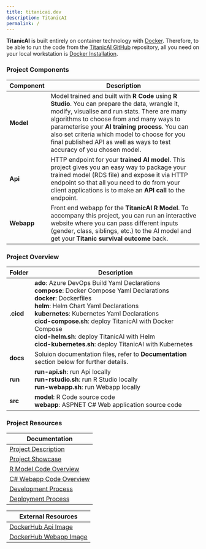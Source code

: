 ```yaml
---
title: titanicai.dev
description: TitanicAI
permalink: /
---
```


**TitanicAI** is built entirely on container technology with [Docker](https://www.docker.com). Therefore, to be able to run the code from the [TitanicAI GitHub](https://github.com/qbituniverse/titanicai.dev) repository, all you need on your local workstation is [Docker Installation](https://docs.docker.com/get-docker/).

### Project Components

|Component|Description|
|-----|-----|
|**Model**|Model trained and built with **R Code** using **R Studio**. You can prepare the data, wrangle it, modify, visualise and run stats. There are many algorithms to choose from and many ways to parameterise your **AI training process**. You can also set criteria which model to choose for you final published API as well as ways to test accuracy of you chosen model.|
|**Api**|HTTP endpoint for your **trained AI model**. This project gives you an easy way to package your trained model (RDS file) and expose it via HTTP endpoint so that all you need to do from your client applications is to make an **API call** to the endpoint.|
|**Webapp**|Front end webapp for the **TitanicAI R Model**. To accompany this project, you can run an interactive website where you can pass different inputs (gender, class, siblings, etc.) to the AI model and get your **Titanic survival outcome** back.|

### Project Overview

|Folder|Description|
|-----|-----|
|**.cicd**|**ado**: Azure DevOps Build Yaml Declarations<br />**compose**: Docker Compose Yaml Declarations<br />**docker**: Dockerfiles<br />**helm**: Helm Chart Yaml Declarations<br />**kubernetes**: Kubernetes Yaml Declarations<br />**cicd-compose.sh**: deploy TitanicAI with Docker Compose<br />**cicd-helm.sh**: deploy TitanicAI with Helm<br />**cicd-kubernetes.sh**: deploy TitanicAI with Kubernetes|
|**docs**|Soluion documentation files, refer to **Documentation** section below for further details.|
|**run**|**run-api.sh**: run Api locally<br />**run-rstudio.sh**: run R Studio locally<br />**run-webapp.sh**: run Webapp locally|
|**src**|**model**: R Code source code<br />**webapp**: ASPNET C# Web application source code|

### Project Resources

|Documentation|
|-----|
|[Project Description](/description)|
|[Project Showcase](/showcase)|
|[R Model Code Overview](/model)|
|[C# Webapp Code Overview](/webapp)|
|[Development Process](/development)|
|[Deployment Process](/deployment)|

|External Resources|
|-----|
|[DockerHub Api Image](https://hub.docker.com/repository/docker/qbituniverse/titanicai-api)|
|[DockerHub Webapp Image](https://hub.docker.com/repository/docker/qbituniverse/titanicai-webapp)|